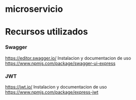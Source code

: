 # microservicio

# Recursos utilizados
### Swagger
https://editor.swagger.io/
Instalacion y documentacion de uso
https://www.npmjs.com/package/swagger-ui-express

### JWT
https://jwt.io/
Instalacion y documentacion de uso
https://www.npmjs.com/package/express-jwt